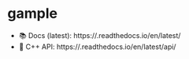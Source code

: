 # gample
- 📚 Docs (latest): https://<slug>.readthedocs.io/en/latest/
- 🔧 C++ API: https://<slug>.readthedocs.io/en/latest/api/